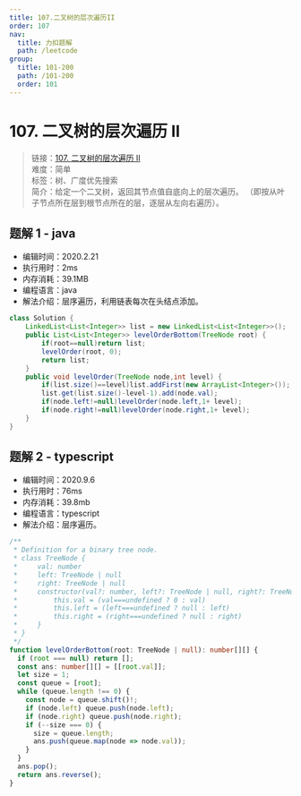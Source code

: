 ```yaml
---
title: 107.二叉树的层次遍历II
order: 107
nav:
  title: 力扣题解
  path: /leetcode
group:
  title: 101-200
  path: /101-200
  order: 101
---
```


# 107. 二叉树的层次遍历 II

> 链接：[107. 二叉树的层次遍历 II](https://leetcode-cn.com/problems/binary-tree-level-order-traversal-ii/)  
> 难度：简单  
> 标签：树、广度优先搜索  
> 简介：给定一个二叉树，返回其节点值自底向上的层次遍历。 （即按从叶子节点所在层到根节点所在的层，逐层从左向右遍历）。

## 题解 1 - java

- 编辑时间：2020.2.21
- 执行用时：2ms
- 内存消耗：39.1MB
- 编程语言：java
- 解法介绍：层序遍历，利用链表每次在头结点添加。

```java
class Solution {
	LinkedList<List<Integer>> list = new LinkedList<List<Integer>>();
    public List<List<Integer>> levelOrderBottom(TreeNode root) {
        if(root==null)return list;
        levelOrder(root, 0);
        return list;
    }
    public void levelOrder(TreeNode node,int level) {
    	if(list.size()==level)list.addFirst(new ArrayList<Integer>());
    	list.get(list.size()-level-1).add(node.val);
    	if(node.left!=null)levelOrder(node.left,1+ level);
    	if(node.right!=null)levelOrder(node.right,1+ level);
    }
}
```

## 题解 2 - typescript

- 编辑时间：2020.9.6
- 执行用时：76ms
- 内存消耗：39.8mb
- 编程语言：typescript
- 解法介绍：层序遍历。

```typescript
/**
 * Definition for a binary tree node.
 * class TreeNode {
 *     val: number
 *     left: TreeNode | null
 *     right: TreeNode | null
 *     constructor(val?: number, left?: TreeNode | null, right?: TreeNode | null) {
 *         this.val = (val===undefined ? 0 : val)
 *         this.left = (left===undefined ? null : left)
 *         this.right = (right===undefined ? null : right)
 *     }
 * }
 */
function levelOrderBottom(root: TreeNode | null): number[][] {
  if (root === null) return [];
  const ans: number[][] = [[root.val]];
  let size = 1;
  const queue = [root];
  while (queue.length !== 0) {
    const node = queue.shift()!;
    if (node.left) queue.push(node.left);
    if (node.right) queue.push(node.right);
    if (--size === 0) {
      size = queue.length;
      ans.push(queue.map(node => node.val));
    }
  }
  ans.pop();
  return ans.reverse();
}
```
